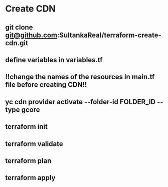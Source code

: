 # Create CDN

## git clone git@github.com:SultankaReal/terraform-create-cdn.git
## define variables in variables.tf
## !!change the names of the resources in main.tf file before creating CDN!!
## yc cdn provider activate --folder-id FOLDER_ID --type gcore
## terraform init
## terraform validate
## terraform plan
## terraform apply
